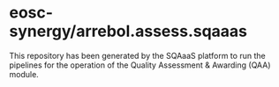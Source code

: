 # eosc-synergy/arrebol.assess.sqaaas
This repository has been generated by the SQAaaS platform to run the pipelines
for the operation of the
Quality Assessment & Awarding (QAA)
module.